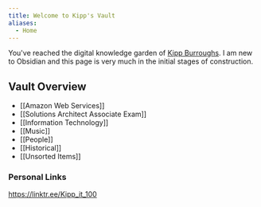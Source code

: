 ```yaml
---
title: Welcome to Kipp's Vault
aliases:
  - Home
---
```

You've reached the digital knowledge garden of [Kipp Burroughs](https://KippBurroughs.com). I am new to Obsidian and this page is very much in the initial stages of construction.

## Vault Overview
- [[Amazon Web Services]] 
- [[Solutions Architect Associate Exam]]
- [[Information Technology]]
- [[Music]]
- [[People]]
- [[Historical]]
- [[Unsorted Items]]

### Personal Links

https://linktr.ee/Kipp_it_100

